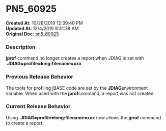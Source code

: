 # PN5_60925

**Created At:** 10/28/2019 12:39:40 PM  
**Updated At:** 12/4/2019 9:31:38 AM  
**Original Doc:** [pn5_60925](https://docs.jbase.com/79141-5-7-5-release-notes/pn5_60925)  


### Description

**jprof** command no longer creates a report when JDIAG is set with  **JDIAG=profile=long:filename=xxx**



### Previous Release Behavior

The tools for profiling jBASE code are set by the **JDIAG**environment variable. When used with the **jprof**command, a report was not created.



### Current Release Behavior

Using  **JDIAG=profile=long:filename=xxx** now allows the **jprof** command to create a report.


